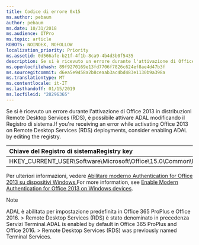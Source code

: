 ```yaml
---
title: Codice di errore 0x15
ms.author: pebaum
author: pebaum
ms.date: 10/31/2018
ms.audience: ITPro
ms.topic: article
ROBOTS: NOINDEX, NOFOLLOW
localization_priority: Priority
ms.assetid: 0d566afe-b21f-4f1b-8ca9-4b4d3b0f5435
description: Se si è ricevuto un errore durante l'attivazione di Office 2013 in distribuzioni Remote Desktop Services (RDS), è possibile attivare ADAL modificando il Registro di sistema.
ms.openlocfilehash: 89f9270169e13fd7706f7826c624ef8ae4d47b3f
ms.sourcegitcommit: d6ea5e9458a2b8ceaab3ac4bd483e1130b9a398a
ms.translationtype: MT
ms.contentlocale: it-IT
ms.lasthandoff: 01/15/2019
ms.locfileid: "28296365"
---
```

<span data-ttu-id="f1ac5-103">Se si è ricevuto un errore durante l'attivazione di Office 2013 in distribuzioni Remote Desktop Services (RDS), è possibile attivare ADAL modificando il Registro di sistema.</span><span class="sxs-lookup"><span data-stu-id="f1ac5-103">If you're receiving an error while activating Office 2013 on Remote Desktop Services (RDS) deployments, consider enabling ADAL by editing the registry.</span></span> 
  
|<span data-ttu-id="f1ac5-104">**Chiave del Registro di sistema**</span><span class="sxs-lookup"><span data-stu-id="f1ac5-104">**Registry key**</span></span>|<span data-ttu-id="f1ac5-105">**Tipo**</span><span class="sxs-lookup"><span data-stu-id="f1ac5-105">**Type**</span></span>|<span data-ttu-id="f1ac5-106">**Valore**</span><span class="sxs-lookup"><span data-stu-id="f1ac5-106">**Value**</span></span>|
|:-----|:-----|:-----|
|<span data-ttu-id="f1ac5-107">HKEY_CURRENT_USER\Software\Microsoft\Office\15.0\Common\Identity\EnableADAL</span><span class="sxs-lookup"><span data-stu-id="f1ac5-107">HKEY_CURRENT_USER\Software\Microsoft\Office\15.0\Common\Identity\EnableADAL</span></span>  <br/> |<span data-ttu-id="f1ac5-108">REG_DWORD</span><span class="sxs-lookup"><span data-stu-id="f1ac5-108">REG_DWORD</span></span>  <br/> |<span data-ttu-id="f1ac5-109">1</span><span class="sxs-lookup"><span data-stu-id="f1ac5-109">1</span></span>  <br/> |
   
<span data-ttu-id="f1ac5-110">Per ulteriori informazioni, vedere [Abilitare moderno Authentication for Office 2013 su dispositivi Windows.](https://docs.microsoft.com/office365/admin/security-and-compliance/enable-modern-authentication)</span><span class="sxs-lookup"><span data-stu-id="f1ac5-110">For more information, see [Enable Modern Authentication for Office 2013 on Windows devices](https://docs.microsoft.com/office365/admin/security-and-compliance/enable-modern-authentication).</span></span>
  
> [!NOTE]
>  <span data-ttu-id="f1ac5-p101">ADAL è abilitata per impostazione predefinita in Office 365 ProPlus e Office 2016. > Remote Desktop Services (RDS) è stato denominato in precedenza Servizi Terminal.</span><span class="sxs-lookup"><span data-stu-id="f1ac5-p101">ADAL is enabled by default in Office 365 ProPlus and Office 2016. >  Remote Desktop Services (RDS) was previously named Terminal Services.</span></span> 
  

